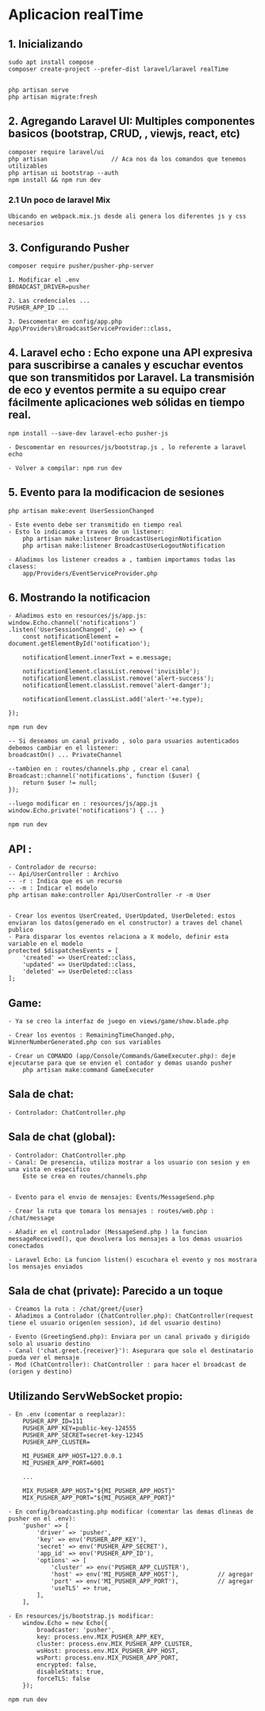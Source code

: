 # Aplicacion realTime 

## 1. Inicializando
    sudo apt install compose
    composer create-project --prefer-dist laravel/laravel realTime


    php artisan serve
    php artisan migrate:fresh

## 2. Agregando Laravel UI: Multiples componentes basicos (bootstrap, CRUD, , viewjs, react, etc)

    composer require laravel/ui
    php artisan                  // Aca nos da los comandos que tenemos utilizables
    php artisan ui bootstrap --auth
    npm install && npm run dev


### 2.1 Un poco de laravel Mix

    Ubicando en webpack.mix.js desde ali genera los diferentes js y css necesarios


## 3. Configurando Pusher

    composer require pusher/pusher-php-server

    1. Modificar el .env
    BROADCAST_DRIVER=pusher

    2. Las credenciales ...
    PUSHER_APP_ID ...

    3. Descomentar en config/app.php
    App\Providers\BroadcastServiceProvider::class,

## 4. Laravel echo : Echo expone una API expresiva para suscribirse a canales y escuchar eventos que son transmitidos por Laravel. La transmisión de eco y eventos permite a su equipo crear fácilmente aplicaciones web sólidas en tiempo real.

    npm install --save-dev laravel-echo pusher-js

    - Descomentar en resources/js/bootstrap.js , lo referente a laravel echo

    - Volver a compilar: npm run dev

## 5. Evento para la modificacion de sesiones

    php artisan make:event UserSessionChanged

    - Este evento debe ser transmitido en tiempo real
    - Esto lo indicamos a traves de un listener: 
        php artisan make:listener BroadcastUserLoginNotification
        php artisan make:listener BroadcastUserLogoutNotification

    - Añadimos los listener creados a , tambien importamos todas las clasess:
        app/Providers/EventServiceProvider.php

## 6. Mostrando la notificacion

    - Añadimos esto en resources/js/app.js:
    window.Echo.channel('notifications')
    .listen('UserSessionChanged', (e) => {
        const notificationElement = document.getElementById('notification');

        notificationElement.innerText = e.message;

        notificationElement.classList.remove('invisible');
        notificationElement.classList.remove('alert-success');
        notificationElement.classList.remove('alert-danger');

        notificationElement.classList.add('alert-'+e.type);

    });

    npm run dev

    -- Si deseamos un canal privado , solo para usuarios autenticados 
    debemos cambiar en el listener:
    broadcastOn() ... PrivateChannel

    --tambien en : routes/channels.php , crear el canal
    Broadcast::channel('notifications', function ($user) {
        return $user != null;
    });

    --luego modificar en : resources/js/app.js
    window.Echo.private('notifications') { ... }

    npm run dev 

## API : 

    - Controlador de recurso:
    -- Api/UserController : Archivo
    -- -r : Indica que es un recurso
    -- -m : Indicar el modelo
    php artisan make:controller Api/UserController -r -m User


    - Crear los eventos UserCreated, UserUpdated, UserDeleted: estos enviaran los datos(generado en el constructor) a traves del chanel publico
    - Para disparar los eventos relaciona a X modelo, definir esta variable en el modelo
    protected $dispatchesEvents = [
        'created' => UserCreated::class,
        'updated' => UserUpdated::class,
        'deleted' => UserDeleted::class
    ];

## Game:

    - Ya se creo la interfaz de juego en views/game/show.blade.php

    - Crear los eventos : RemainingTimeChanged.php, WinnerNumberGenerated.php con sus variables

    - Crear un COMANDO (app/Console/Commands/GameExecuter.php): deje ejecutarse para que se envien el contador y demas usando pusher
        php artisan make:command GameExecuter


## Sala de chat:

    - Controlador: ChatController.php


## Sala de chat (global):

    - Controlador: ChatController.php
    - Canal: De presencia, utiliza mostrar a los usuario con sesion y en una vista en especifico
        Este se crea en routes/channels.php


    - Evento para el envio de mensajes: Events/MessageSend.php

    - Crear la ruta que tomara los mensajes : routes/web.php : /chat/message

    - Añadir en el controlador (MessageSend.php ) la funcion messageReceived(), que devolvera los mensajes a los demas usuarios conectados

    - Laravel Echo: La funcion listen() escuchara el evento y nos mostrara los mensajes enviados


## Sala de chat (private): Parecido a un toque

    - Creamos la ruta : /chat/greet/{user}
    - Añadimos a Controlador (ChatController.php): ChatController(request tiene el usuario origen(en session), id del usuario destino)

    - Evento (GreetingSend.php): Enviara por un canal privado y dirigido solo al usuario destino
    - Canal ('chat.greet.{receiver}'): Asegurara que solo el destinatario pueda ver el mensaje
    - Mod (ChatController): ChatController : para hacer el broadcast de (origen y destino)


## Utilizando ServWebSocket propio:

    - En .env (comentar o reeplazar):
        PUSHER_APP_ID=111
        PUSHER_APP_KEY=public-key-124555
        PUSHER_APP_SECRET=secret-key-12345
        PUSHER_APP_CLUSTER=

        MI_PUSHER_APP_HOST=127.0.0.1
        MI_PUSHER_APP_PORT=6001

        ...

        MIX_PUSHER_APP_HOST="${MI_PUSHER_APP_HOST}"
        MIX_PUSHER_APP_PORT="${MI_PUSHER_APP_PORT}"

    - En config/broadcasting.php modificar (comentar las demas dlineas de pusher en el .env):
        'pusher' => [
            'driver' => 'pusher',
            'key' => env('PUSHER_APP_KEY'),
            'secret' => env('PUSHER_APP_SECRET'),
            'app_id' => env('PUSHER_APP_ID'),
            'options' => [
                'cluster' => env('PUSHER_APP_CLUSTER'),
                'host' => env('MI_PUSHER_APP_HOST'),           // agregar
                'port' => env('MI_PUSHER_APP_PORT'),           // agregar
                'useTLS' => true,
            ],
        ],

    - En resources/js/bootstrap.js modificar:
        window.Echo = new Echo({
            broadcaster: 'pusher',
            key: process.env.MIX_PUSHER_APP_KEY,
            cluster: process.env.MIX_PUSHER_APP_CLUSTER,
            wsHost: process.env.MIX_PUSHER_APP_HOST,
            wsPort: process.env.MIX_PUSHER_APP_PORT,
            encrypted: false,
            disableStats: true,
            forceTLS: false
        });

    npm run dev